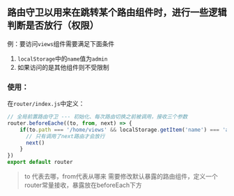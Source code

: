 ## 路由守卫以用来在跳转某个路由组件时，进行一些逻辑判断是否放行（权限）

例：要访问`views`组件需要满足下面条件
1. `localStorage`中的`name`值为`admin`
2. 如果访问的是其他组件则不受限制

### 使用：
在`router/index.js`中定义：
```js
// 全局前置路由守卫 --- 初始化、每次路由切换之前被调用，接收三个参数
router.beforeEache((to, from, next) => {
    if(to.path === '/home/views' && localStorage.getItem('name') === 'admin' ){  
      // 只有调用了next路由才会放行
      next()
    }
})
export default router
```
>to 代表去哪，from代表从哪来
>需要修改默认暴露的路由组件，定义一个router常量接收，暴露放在beforeEach下方
